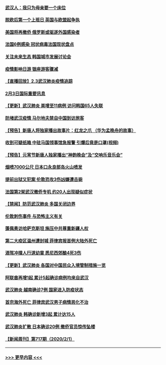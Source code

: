 #### [武汉人：我只为母亲要一个床位](../pages/prog202/a102768250.md?t=02040533) 
#### [脱欧后第一个上班日 英国与欧盟起争执](../pages/prog202/a102768252.md?t=02040533) 
#### [美国将再撤侨 俄罗斯或驱逐外国感染者](../pages/prog202/a102768247.md?t=02040533) 
#### [法国6例感染 冠状病毒法国现状盘点](../pages/prog202/a102768157.md?t=02040533) 
#### [关注未来生态 韩国城市发展讨论会](../pages/prog202/a102768153.md?t=02040533) 
#### [疫情影响日游 银座游客骤减](../pages/prog202/a102768160.md?t=02040533) 
#### [【直播回放】2.3武汉肺炎疫情追踪](../pages/prog202/a102768128.md?t=02040533) 
#### [2月3日国际重要讯息](../pages/prog202/a102767896.md?t=02040533) 
#### [【更新】武汉肺炎 美增至11病例 访问韩国65人失联](../pages/prog202/a102758911.md?t=02040533) 
#### [防堵武汉疫情 马尔地夫禁自中国到访旅客](../pages/prog202/a102767847.md?t=02040533) 
#### [【预告】新唐人将独家播出故事片：红龙之爪 （华为孟晚舟的故事）](../pages/prog202/a102767728.md?t=02040533) 
#### [收到可疑纸箱 中驻马国领事馆急报警 引爆后竟是口罩(视频)](../pages/prog202/a102767695.md?t=02040533) 
#### [【预告】元宵节新唐人独家播出“神韵晚会”及“交响乐音乐会”](../pages/prog202/a102767674.md?t=02040533) 
#### [烟喷7000公尺 日本口永良部岛火山喷发](../pages/prog202/a102767687.md?t=02040533) 
#### [提前出狱又犯案 伦敦恐攻3伤凶嫌遭击毙](../pages/prog202/a102767635.md?t=02040533) 
#### [法国第2架武汉撤侨专机 约20人出现疑似症状](../pages/prog202/a102767617.md?t=02040533) 
#### [【禁闻】防范武汉肺炎  多国关闭边界](../pages/prog202/a102767542.md?t=02040533) 
#### [伦敦刺伤事件 与恐怖主义有关](../pages/prog202/a102767509.md?t=02040533) 
#### [蓬佩奥访哈萨克斯坦 施压中共尊重新疆人权](../pages/prog202/a102767395.md?t=02040533) 
#### [第二大疫区温州遭封城 菲律宾报首例大陆外死亡](../pages/prog202/a102767388.md?t=02040533) 
#### [酒驾冲撞人行道幼童 悉尼西郊酿4死3伤](../pages/prog202/a102767238.md?t=02040533) 
#### [【更新】武汉肺炎 各国对中国民众入境管制措施一览](../pages/prog202/a102767170.md?t=02040533) 
#### [阿联酋再增1起 累计5起确诊病例均来自武汉](../pages/prog202/a102767207.md?t=02040533) 
#### [武汉肺炎 越南确诊7例 国家进入防疫状态](../pages/prog202/a102767186.md?t=02040533) 
#### [首宗海外死亡 菲律宾武汉男子病情恶化不治](../pages/prog202/a102767150.md?t=02040533) 
#### [武汉肺炎 韩确诊新增3起 累计达15人](../pages/prog202/a102767132.md?t=02040533) 
#### [武汉肺炎扩散 日本确诊20例 撤侨官员惊传坠楼](../pages/prog202/a102767109.md?t=02040533) 
#### [【新闻周刊】第717期（2020/2/1）](../pages/prog202/a102767114.md?t=02040533) 

----
#### [ >>> 更早内容 <<< ](../indexes/prog202-earlier.md)
